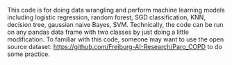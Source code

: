 This code is for doing data wrangling and perform machine learning models including logistic regression, random forest, SGD classification, KNN, decision tree, gaussian naive Bayes, SVM. 
Technically, the code can be run on any pandas data frame with two classes by just doing a little modification. 
To familiar with this code, someone may want to use the open source dataset: https://github.com/Freiburg-AI-Research/Paro_COPD to do some practice. 
